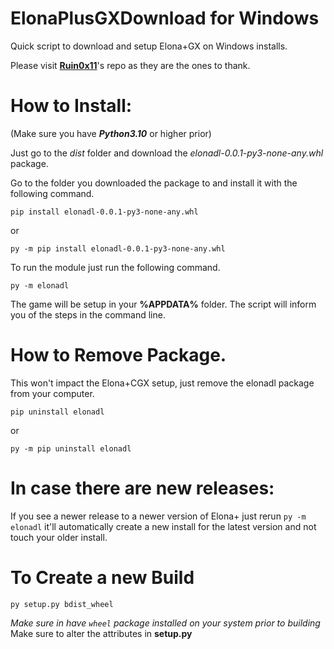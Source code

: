 # ElonaPlusGXDownload for Windows
Quick script to download and setup Elona+GX on Windows installs.

Please visit **[Ruin0x11](https://github.com/Ruin0x11/ElonaPlusCustom-GX)**'s repo as they are the ones to thank.

# How to Install:
(Make sure you have ***Python3.10*** or higher prior)

Just go to the *dist* folder and download the *elonadl-0.0.1-py3-none-any.whl* package.

Go to the folder you downloaded the package to and install it with the following command.
```
pip install elonadl-0.0.1-py3-none-any.whl
```
or
```
py -m pip install elonadl-0.0.1-py3-none-any.whl
```

To run the module just run the following command.
```
py -m elonadl
```

The game will be setup in your **%APPDATA%** folder.
The script will inform you of the steps in the command line.

# How to Remove Package.
This won't impact the Elona+CGX setup, just remove the elonadl package from your computer.
```
pip uninstall elonadl
```
or
```
py -m pip uninstall elonadl
```

# In case there are new releases:
If you see a newer release to a newer version of Elona+ just rerun ```py -m elonadl``` it'll automatically create a new install for the latest version and not touch your older install.

# To Create a new Build
```
py setup.py bdist_wheel
```

_Make sure in have ```wheel``` package installed on your system prior to building_
Make sure to alter the attributes in **setup.py**
